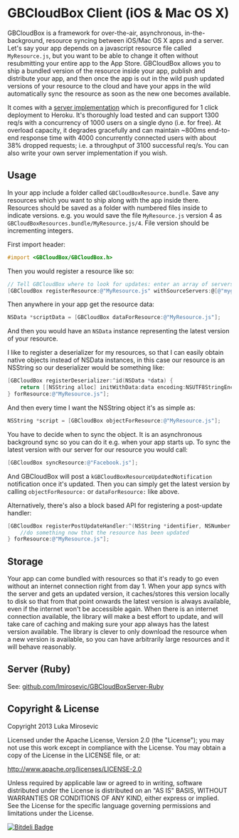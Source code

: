 GBCloudBox Client (iOS & Mac OS X)
============

GBCloudBox is a framework for over-the-air, asynchronous, in-the-background, resource syncing between iOS/Mac OS X apps and a server. Let's say your app depends on a javascript resource file called `MyResource.js`, but you want to be able to change it often without resubmitting your entire app to the App Store. GBCloudBox allows you to ship a bundled version of the resource inside your app, publish and distribute your app, and then once the app is out in the wild push updated versions of your resource to the cloud and have your apps in the wild automatically sync the resource as soon as the new one becomes available.

It comes with a [server implementation](https://github.com/lmirosevic/GBCloudBoxServer-Ruby) which is preconfigured for 1 click deployment to Heroku. It's thoroughly load tested and can support 1300 req/s with a concurrency of 1000 users on a single dyno (i.e. for free). At overload capacity, it degrades gracefully and can maintain ~800ms end-to-end response time with 4000 concurrently connected users with about 38% dropped requests; i.e. a throughput of 3100 successful req/s. You can also write your own server implementation if you wish.

Usage
------------

In your app include a folder called `GBCloudBoxResource.bundle`. Save any resources which you want to ship along with the app inside there. Resources should be saved as a folder with numbered files inside to indicate versions. e.g. you would save the file `MyResource.js` version 4 as `GBCloudBoxResources.bundle/MyResource.js/4`. File version should be incrementing integers.

First import header:

```objective-c
#import <GBCloudBox/GBCloudBox.h>
```

Then you would register a resource like so:

```objective-c
// Tell GBCloudBox where to look for updates: enter an array of servers, the library will load balance between them
[GBCloudBox registerResource:@"MyResource.js" withSourceServers:@[@"mygbcloudboxserver1.herokuapp.com", @"mygbcloudboxserver2.herokuapp.com"]];
```

Then anywhere in your app get the resource data:

```objective-c
NSData *scriptData = [GBCloudBox dataForResource:@"MyResource.js"];
```

And then you would have an `NSData` instance representing the latest version of your resource.

I like to register a deserializer for my resources, so that I can easily obtain native objects instead of NSData instances, in this case our resource is an NSString so our deserializer would be something like:

```objective-c
[GBCloudBox registerDeserializer:^id(NSData *data) {
    return [[NSString alloc] initWithData:data encoding:NSUTF8StringEncoding];
} forResource:@"MyResource.js"];
```

And then every time I want the NSString object it's as simple as:

```objective-c
NSString *script = [GBCloudBox objectForResource:@"MyResource.js"];
```

You have to decide when to sync the object. It is an asynchronous background sync so you can do it e.g. when your app starts up. To sync the latest version with our server for our resource you would call:

```objective-c
[GBCloudBox syncResource:@"Facebook.js"];
```

And GBCloudBox will post a `kGBCloudBoxResourceUpdatedNotification` notification once it's updated. Then you can simply get the latest version by calling `objectForResource:` or `dataForResource:` like above.

Alternatively, there's also a block based API for registering a post-update handler:

```objective-c
[GBCloudBox registerPostUpdateHandler:^(NSString *identifier, NSNumber *version, NSData *data) {
    //do something now that the resource has been updated
} forResource:@"MyResource.js"];
```

Storage
------------

Your app can come bundled with resources so that it's ready to go even without an internet connection right from day 1. When your app syncs with the server and gets an updated version, it caches/stores this version locally to disk so that from that point onwards the latest version is always available, even if the internet won't be accessible again. When there is an internet connection available, the library will make a best effort to update, and will take care of caching and making sure your app always has the latest version available. The library is clever to only download the resource when a new version is available, so you can have arbitrarily large resources and it will behave reasonably.

Server (Ruby)
------------

See: [github.com/lmirosevic/GBCloudBoxServer-Ruby](https://github.com/lmirosevic/GBCloudBoxServer-Ruby)


Copyright & License
------------

Copyright 2013 Luka Mirosevic

Licensed under the Apache License, Version 2.0 (the "License"); you may not use this work except in compliance with the License. You may obtain a copy of the License in the LICENSE file, or at:

http://www.apache.org/licenses/LICENSE-2.0

Unless required by applicable law or agreed to in writing, software distributed under the License is distributed on an "AS IS" BASIS, WITHOUT WARRANTIES OR CONDITIONS OF ANY KIND, either express or implied. See the License for the specific language governing permissions and limitations under the License.

[![Bitdeli Badge](https://d2weczhvl823v0.cloudfront.net/lmirosevic/gbcloudboxclient/trend.png)](https://bitdeli.com/free "Bitdeli Badge")
